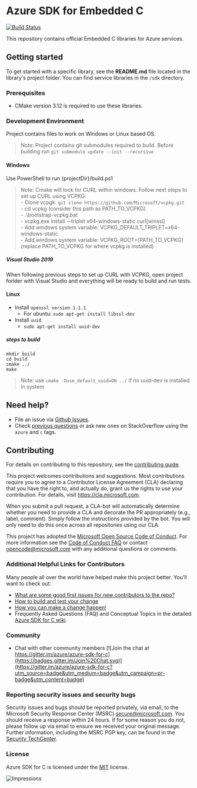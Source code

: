 # Azure SDK for Embedded C

[![Build Status](https://dev.azure.com/azure-sdk/public/_apis/build/status/c/c%20-%20client%20-%20ci?branchName=master)](https://dev.azure.com/azure-sdk/public/_build/latest?definitionId=722&branchName=master)

This repository contains official Embedded C libraries for Azure services.

## Getting started

To get started with a specific library, see the **README.md** file located in the library's project folder. You can find service libraries in the `/sdk` directory.

### Prerequisites
- CMake version 3.12 is required to use these libraries.

### Development Environment
Project contains files to work on Windows or Linux based OS.

> Note: Project contains git submodules required to build. Before building run `git submodule update --init --recursive`

#### Windows
Use PowerShell to run {projectDir}/build.ps1

> Note: Cmake will look for CURL within windows. Follow next steps to set up CURL using VCPKG:
<br> - Clone vcpgk: `git clone https://github.com/Microsoft/vcpkg.git`
<br> - cd vcpkg (consider this path as PATH_TO_VCPKG)
<br> - .\bootstrap-vcpkg.bat
<br> - vcpkg.exe install --triplet x64-windows-static curl[winssl]
<br> - Add windows system variable: VCPKG_DEFAULT_TRIPLET=x64-windows-static
<br> - Add windows system variable: VCPKG_ROOT=[PATH_TO_VCPKG] (replace PATH_TO_VCPKG for where vcpkg is installed)

##### Visual Studio 2019
When following previous steps to set up CURL with VCPKG, open project forlder with Visual Studio and everything will be ready to build and run tests.

#### Linux
- Install `openssl version 1.1.1`
  - For ubuntu: ```sudo apt-get install libssl-dev```
- Install `uuid`
  - ```sudo apt-get install uuid-dev```

##### steps to build
```
mkdir build
cd build
cmake ../
make
```
> Note: use `cmake -Duse_default_uuid=ON ../` if no uuid-dev is installed in system

## Need help?
* File an issue via [Github Issues](https://github.com/Azure/azure-sdk-for-c/issues/new/choose).
* Check [previous questions](https://stackoverflow.com/questions/tagged/azure+c) or ask new ones on StackOverflow using
  the `azure` and `c` tags.

## Contributing
For details on contributing to this repository, see the [contributing guide](https://github.com/Azure/azure-sdk-for-c/blob/master/CONTRIBUTING.md).

This project welcomes contributions and suggestions. Most contributions require you to agree to a Contributor License
Agreement (CLA) declaring that you have the right to, and actually do, grant us the rights to use your contribution. For
details, visit https://cla.microsoft.com.

When you submit a pull request, a CLA-bot will automatically determine whether you need to provide a CLA and decorate
the PR appropriately (e.g., label, comment). Simply follow the instructions provided by the bot. You will only need to
do this once across all repositories using our CLA.

This project has adopted the [Microsoft Open Source Code of Conduct](https://opensource.microsoft.com/codeofconduct/).
For more information see the [Code of Conduct FAQ](https://opensource.microsoft.com/codeofconduct/faq/) or contact
[opencode@microsoft.com](mailto:opencode@microsoft.com) with any additional questions or comments.


### Additional Helpful Links for Contributors  
Many people all over the world have helped make this project better.  You'll want to check out:

* [What are some good first issues for new contributors to the repo?](https://github.com/azure/azure-sdk-for-c/issues?q=is%3Aopen+is%3Aissue+label%3A%22up+for+grabs%22)
* [How to build and test your change](CONTRIBUTING.md#developer-guide)
* [How you can make a change happen!](CONTRIBUTING.md#pull-requests)
* Frequently Asked Questions (FAQ) and Conceptual Topics in the detailed [Azure SDK for C wiki][azure_sdk_for_c_wiki].

### Community

* Chat with other community members [![Join the chat at https://gitter.im/azure/azure-sdk-for-c](https://badges.gitter.im/Join%20Chat.svg)](https://gitter.im/azure/azure-sdk-for-c?utm_source=badge&utm_medium=badge&utm_campaign=pr-badge&utm_content=badge)

### Reporting security issues and security bugs

Security issues and bugs should be reported privately, via email, to the Microsoft Security Response Center (MSRC) <secure@microsoft.com>. You should receive a response within 24 hours. If for some reason you do not, please follow up via email to ensure we received your original message. Further information, including the MSRC PGP key, can be found in the [Security TechCenter](https://www.microsoft.com/msrc/faqs-report-an-issue).

### License

Azure SDK for C is licensed under the [MIT](LICENSE) license.

![Impressions](https://azure-sdk-impressions.azurewebsites.net/api/impressions/azure-sdk-for-c%2FREADME.png)

<!-- LINKS -->
[azure_sdk_for_c_wiki]: https://github.com/azure/azure-sdk-for-c/wiki
[c_compiler]: https://visualstudio.microsoft.com/vs/features/cplusplus/
